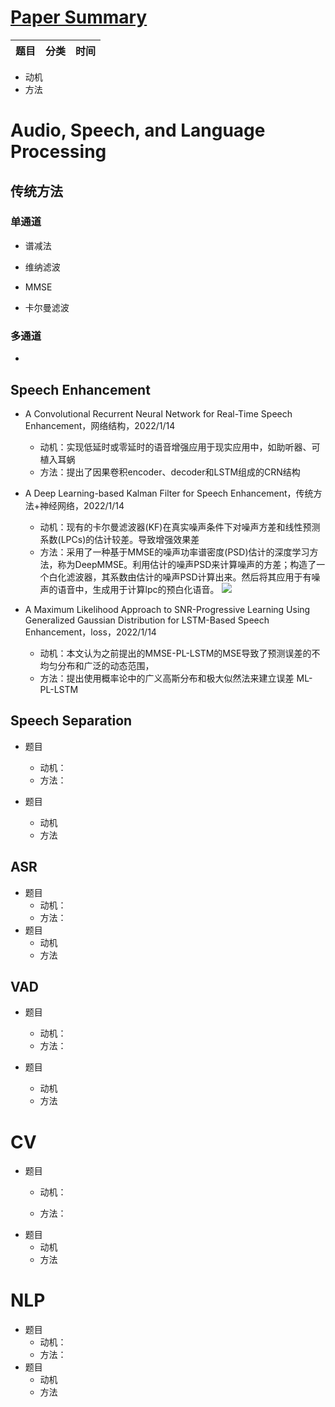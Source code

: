 # [Paper Summary](https://github.com/FeiF-i/Record)

| 题目 | 分类 | 时间 |
| :--- | ---- | ---- |

* 动机
* 方法

# Audio, Speech, and Language Processing
## 传统方法
### 单通道
- 谱减法

- 维纳滤波

- MMSE

- 卡尔曼滤波
### 多通道
- 

##  Speech Enhancement

-  A Convolutional Recurrent Neural Network for Real-Time Speech Enhancement，网络结构，2022/1/14
	-  动机：实现低延时或零延时的语音增强应用于现实应用中，如助听器、可植入耳蜗
	-  方法：提出了因果卷积encoder、decoder和LSTM组成的CRN结构
	
- A Deep Learning-based Kalman Filter for Speech Enhancement，传统方法+神经网络，2022/1/14
	- 动机：现有的卡尔曼滤波器(KF)在真实噪声条件下对噪声方差和线性预测系数(LPCs)的估计较差。导致增强效果差
	- 方法：采用了一种基于MMSE的噪声功率谱密度(PSD)估计的深度学习方法，称为DeepMMSE。利用估计的噪声PSD来计算噪声的方差；构造了一个白化滤波器，其系数由估计的噪声PSD计算出来。然后将其应用于有噪声的语音中，生成用于计算lpc的预白化语音。
	  ![](D:\tools\typora\picture\image-20220114160310054.png)

-  A Maximum Likelihood Approach to SNR-Progressive Learning Using Generalized Gaussian Distribution for LSTM-Based Speech Enhancement，loss，2022/1/14
	- 动机：本文认为之前提出的MMSE-PL-LSTM的MSE导致了预测误差的不均匀分布和广泛的动态范围，
	- 方法：提出使用概率论中的广义高斯分布和极大似然法来建立误差  ML-PL-LSTM

		

## Speech Separation

- 题目
	- 动机：
	
	* 方法：
- 题目
	- 动机
	- 方法

## ASR

- 题目
	- 动机：
	- 方法：
- 题目
	- 动机
	- 方法
## VAD

- 题目
	- 动机：
	
	* 方法：
- 题目
	- 动机
	- 方法


# CV
- 题目
	- 动机：
	
	- 方法：
- 题目
	- 动机
	- 方法
# NLP
- 题目
	- 动机：
	- 方法：
- 题目
	- 动机
	- 方法
